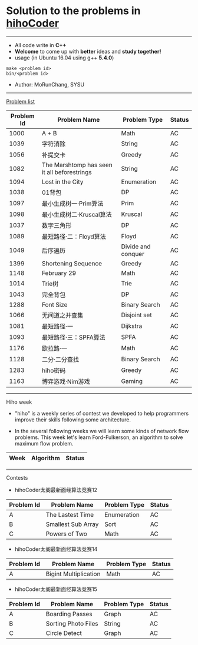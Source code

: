 # Solution to the problems in [hihoCoder](http://hihocoder.com/hiho)

----------

+ All code write in **C++**
+ **Welcome** to come up with **better** ideas and **study together!**
+ usage (in Ubuntu 16.04 using g++ **5.4.0**)
```shell
make <problem id>
bin/<problem id>
```
+ Author: MoRunChang, SYSU


---------

[Problem list](http://hihocoder.com/problemset)

Problem Id | Problem Name | Problem Type | Status
---------|-------|-------|------
1000|A + B|Math|AC
1039|字符消除|String|AC
1056|补提交卡|Greedy|AC
1082|The Marshtomp has seen it all beforestrings|String|AC
1094|Lost in the City|Enumeration|AC
1038|01背包|DP|AC
1097|最小生成树一·Prim算法|Prim|AC
1098|最小生成树二·Kruscal算法|Kruscal|AC
1037|数字三角形|DP|AC
1089|最短路径·二：Floyd算法|Floyd|AC
1049|后序遍历|Divide and conquer|AC
1399|Shortening Sequence|Greedy|AC
1148|February 29|Math|AC
1014|Trie树|Trie|AC
1043|完全背包|DP|AC
1288|Font Size|Binary Search|AC
1066|无间道之并查集|Disjoint set|AC
1081|最短路径·一|Dijkstra|AC
1093|最短路径·三：SPFA算法|SPFA|AC
1176|欧拉路·一|Math|AC
1128|二分·二分查找|Binary Search|AC
1283|hiho密码|Greedy|AC
1163|博弈游戏·Nim游戏|Gaming|AC


----------

Hiho week
+ "hiho" is a weekly series of contest we developed to help programmers improve their skills following some architecture.

+ In the several following weeks we will learn some kinds of network flow problems. This week let's learn Ford-Fulkerson, an algorithm to solve maximum flow problem.

Week | Algorithm | Status
----|-----|-----


-----------

Contests

+ hihoCoder太阁最新面经算法竞赛12

Problem Id | Problem Name | Problem Type | Status
---------|-------|-------|------
A|The Lastest Time|Enumeration|AC
B|Smallest Sub Array|Sort|AC
C|Powers of Two|Math|AC

+ hihoCoder太阁最新面经算法竞赛14

Problem Id | Problem Name | Problem Type | Status
---------|-------|-------|------
A|Bigint Multiplication|Math|AC


+ hihoCoder太阁最新面经算法竞赛15

Problem Id | Problem Name | Problem Type | Status
---------|-------|-------|------
A|Boarding Passes|Graph|AC
B|Sorting Photo Files|String|AC
C|Circle Detect|Graph|AC
